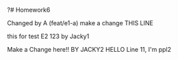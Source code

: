 ﻿?# Homework6

Changed by A (feat/e1-a) make a change THIS LINE


this for test E2 123 by Jacky1




Make a Change here!! BY JACKY2
HELLO Line 11, I'm ppl2


